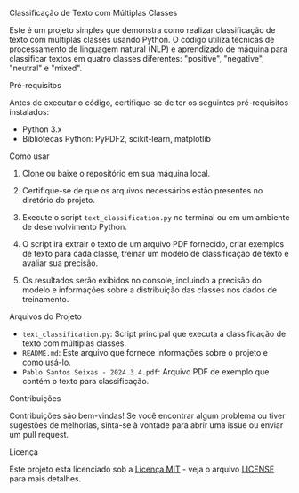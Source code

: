  Classificação de Texto com Múltiplas Classes

Este é um projeto simples que demonstra como realizar classificação de texto com múltiplas classes usando Python. O código utiliza técnicas de processamento de linguagem natural (NLP) e aprendizado de máquina para classificar textos em quatro classes diferentes: "positive", "negative", "neutral" e "mixed".

 Pré-requisitos

Antes de executar o código, certifique-se de ter os seguintes pré-requisitos instalados:

- Python 3.x
- Bibliotecas Python: PyPDF2, scikit-learn, matplotlib

 Como usar

1. Clone ou baixe o repositório em sua máquina local.

2. Certifique-se de que os arquivos necessários estão presentes no diretório do projeto. 

3. Execute o script `text_classification.py` no terminal ou em um ambiente de desenvolvimento Python.

4. O script irá extrair o texto de um arquivo PDF fornecido, criar exemplos de texto para cada classe, treinar um modelo de classificação de texto e avaliar sua precisão.

5. Os resultados serão exibidos no console, incluindo a precisão do modelo e informações sobre a distribuição das classes nos dados de treinamento.

Arquivos do Projeto

- `text_classification.py`: Script principal que executa a classificação de texto com múltiplas classes.
- `README.md`: Este arquivo que fornece informações sobre o projeto e como usá-lo.
- `Pablo Santos Seixas - 2024.3.4.pdf`: Arquivo PDF de exemplo que contém o texto para classificação.

 Contribuições

Contribuições são bem-vindas! Se você encontrar algum problema ou tiver sugestões de melhorias, sinta-se à vontade para abrir uma issue ou enviar um pull request.

 Licença

Este projeto está licenciado sob a [Licença MIT](https://opensource.org/licenses/MIT) - veja o arquivo [LICENSE](LICENSE) para mais detalhes.
